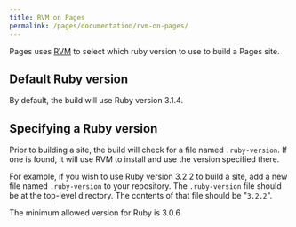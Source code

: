 ```yaml
---
title: RVM on Pages
permalink: /pages/documentation/rvm-on-pages/
---
```


Pages uses [RVM](https://rvm.io/) to select which ruby version to use to build a Pages site.

## Default Ruby version

By default, the build will use Ruby version 3.1.4.

## Specifying a Ruby version

Prior to building a site, the build will check for a file named `.ruby-version`. If one is found, it will use RVM to install and use the version specified there.

For example, if you wish to use Ruby version 3.2.2 to build a site, add a new file named `.ruby-version` to your repository. The `.ruby-version` file should be at the top-level directory. The contents of that file should be "`3.2.2`".

The minimum allowed version for Ruby is 3.0.6
